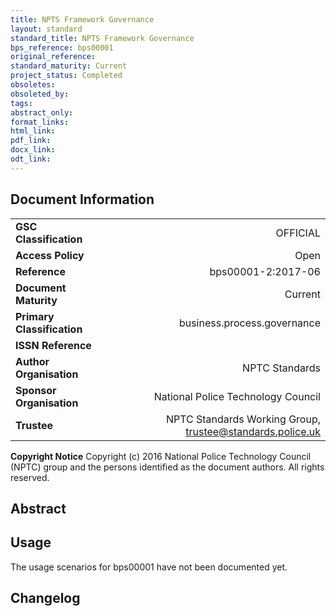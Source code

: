 ```yaml
---
title: NPTS Framework Governance
layout: standard
standard_title: NPTS Framework Governance
bps_reference: bps00001
original_reference: 
standard_maturity: Current
project_status: Completed
obsoletes: 
obsoleted_by: 
tags: 
abstract_only:
format_links:
html_link: 
pdf_link: 
docx_link: 
odt_link: 
---
```

## Document Information

|||
| :------- | ------: |
| **GSC Classification**     | OFFICIAL |
| **Access Policy**          | Open |
| **Reference**              | bps00001-2:2017-06  |
| **Document Maturity**      | Current |
| **Primary Classification** | business.process.governance |
| **ISSN Reference**         |  |
| **Author Organisation**    |NPTC Standards|
| **Sponsor Organisation**   |National Police Technology Council|
| **Trustee**                | NPTC Standards Working Group, <a href="mailto:trustee@standards.police.uk?subject=bps00001-2:2017-06 NPTS Framework Governance">trustee@standards.police.uk |

**Copyright Notice**
Copyright (c) 2016 National Police Technology Council (NPTC) group and the persons identified as the document authors. All rights reserved.

## Abstract

        
## Usage
The usage scenarios for bps00001 have not been documented yet.

## Changelog

